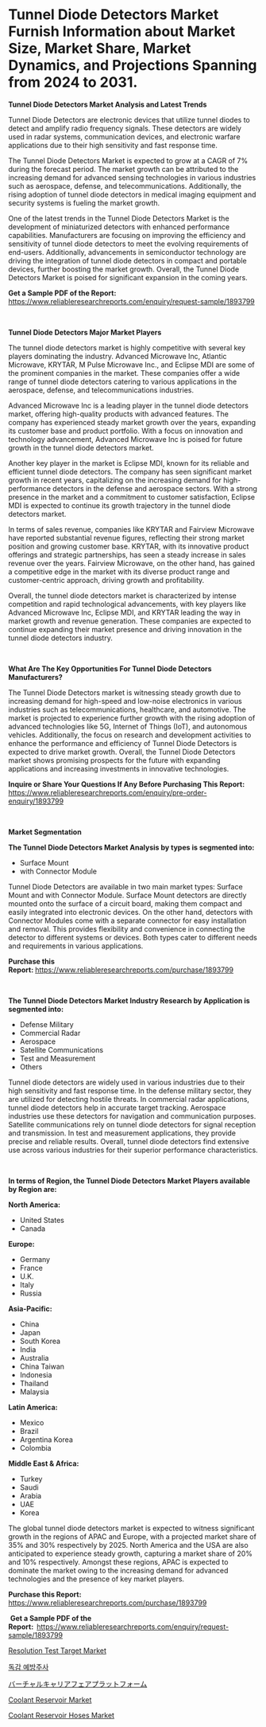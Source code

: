 <p><h1>Tunnel Diode Detectors Market Furnish Information about Market Size, Market Share, Market Dynamics, and Projections Spanning from 2024 to 2031.</h1></p><p><strong>Tunnel Diode Detectors Market Analysis and Latest Trends</strong></p>
<p><p>Tunnel Diode Detectors are electronic devices that utilize tunnel diodes to detect and amplify radio frequency signals. These detectors are widely used in radar systems, communication devices, and electronic warfare applications due to their high sensitivity and fast response time.</p><p>The Tunnel Diode Detectors Market is expected to grow at a CAGR of 7% during the forecast period. The market growth can be attributed to the increasing demand for advanced sensing technologies in various industries such as aerospace, defense, and telecommunications. Additionally, the rising adoption of tunnel diode detectors in medical imaging equipment and security systems is fueling the market growth.</p><p>One of the latest trends in the Tunnel Diode Detectors Market is the development of miniaturized detectors with enhanced performance capabilities. Manufacturers are focusing on improving the efficiency and sensitivity of tunnel diode detectors to meet the evolving requirements of end-users. Additionally, advancements in semiconductor technology are driving the integration of tunnel diode detectors in compact and portable devices, further boosting the market growth. Overall, the Tunnel Diode Detectors Market is poised for significant expansion in the coming years.</p></p>
<p><strong>Get a Sample PDF of the Report:&nbsp;</strong> <a href="https://www.reliableresearchreports.com/enquiry/request-sample/1893799">https://www.reliableresearchreports.com/enquiry/request-sample/1893799</a></p>
<p>&nbsp;</p>
<p><strong>Tunnel Diode Detectors Major Market Players</strong></p>
<p><p>The tunnel diode detectors market is highly competitive with several key players dominating the industry. Advanced Microwave Inc, Atlantic Microwave, KRYTAR, M Pulse Microwave Inc., and Eclipse MDI are some of the prominent companies in the market. These companies offer a wide range of tunnel diode detectors catering to various applications in the aerospace, defense, and telecommunications industries.</p><p>Advanced Microwave Inc is a leading player in the tunnel diode detectors market, offering high-quality products with advanced features. The company has experienced steady market growth over the years, expanding its customer base and product portfolio. With a focus on innovation and technology advancement, Advanced Microwave Inc is poised for future growth in the tunnel diode detectors market.</p><p>Another key player in the market is Eclipse MDI, known for its reliable and efficient tunnel diode detectors. The company has seen significant market growth in recent years, capitalizing on the increasing demand for high-performance detectors in the defense and aerospace sectors. With a strong presence in the market and a commitment to customer satisfaction, Eclipse MDI is expected to continue its growth trajectory in the tunnel diode detectors market.</p><p>In terms of sales revenue, companies like KRYTAR and Fairview Microwave have reported substantial revenue figures, reflecting their strong market position and growing customer base. KRYTAR, with its innovative product offerings and strategic partnerships, has seen a steady increase in sales revenue over the years. Fairview Microwave, on the other hand, has gained a competitive edge in the market with its diverse product range and customer-centric approach, driving growth and profitability.</p><p>Overall, the tunnel diode detectors market is characterized by intense competition and rapid technological advancements, with key players like Advanced Microwave Inc, Eclipse MDI, and KRYTAR leading the way in market growth and revenue generation. These companies are expected to continue expanding their market presence and driving innovation in the tunnel diode detectors industry.</p></p>
<p>&nbsp;</p>
<p><strong>What Are The Key Opportunities For Tunnel Diode Detectors Manufacturers?</strong></p>
<p><p>The Tunnel Diode Detectors market is witnessing steady growth due to increasing demand for high-speed and low-noise electronics in various industries such as telecommunications, healthcare, and automotive. The market is projected to experience further growth with the rising adoption of advanced technologies like 5G, Internet of Things (IoT), and autonomous vehicles. Additionally, the focus on research and development activities to enhance the performance and efficiency of Tunnel Diode Detectors is expected to drive market growth. Overall, the Tunnel Diode Detectors market shows promising prospects for the future with expanding applications and increasing investments in innovative technologies.</p></p>
<p><strong>Inquire or Share Your Questions If Any Before Purchasing This Report:</strong> <a href="https://www.reliableresearchreports.com/enquiry/pre-order-enquiry/1893799">https://www.reliableresearchreports.com/enquiry/pre-order-enquiry/1893799</a></p>
<p>&nbsp;</p>
<p><strong>Market Segmentation</strong></p>
<p><strong>The Tunnel Diode Detectors Market Analysis by types is segmented into:</strong></p>
<p><ul><li>Surface Mount</li><li>with Connector Module</li></ul></p>
<p><p>Tunnel Diode Detectors are available in two main market types: Surface Mount and with Connector Module. Surface Mount detectors are directly mounted onto the surface of a circuit board, making them compact and easily integrated into electronic devices. On the other hand, detectors with Connector Modules come with a separate connector for easy installation and removal. This provides flexibility and convenience in connecting the detector to different systems or devices. Both types cater to different needs and requirements in various applications.</p></p>
<p><strong>Purchase this Report:&nbsp;</strong><a href="https://www.reliableresearchreports.com/purchase/1893799">https://www.reliableresearchreports.com/purchase/1893799</a></p>
<p>&nbsp;</p>
<p><strong>The Tunnel Diode Detectors Market Industry Research by Application is segmented into:</strong></p>
<p><ul><li>Defense Military</li><li>Commercial Radar</li><li>Aerospace</li><li>Satellite Communications</li><li>Test and Measurement</li><li>Others</li></ul></p>
<p><p>Tunnel diode detectors are widely used in various industries due to their high sensitivity and fast response time. In the defense military sector, they are utilized for detecting hostile threats. In commercial radar applications, tunnel diode detectors help in accurate target tracking. Aerospace industries use these detectors for navigation and communication purposes. Satellite communications rely on tunnel diode detectors for signal reception and transmission. In test and measurement applications, they provide precise and reliable results. Overall, tunnel diode detectors find extensive use across various industries for their superior performance characteristics.</p></p>
<p>&nbsp;</p>
<p><strong>In terms of Region, the Tunnel Diode Detectors Market Players available by Region are:</strong></p>
<p>
    <p> <strong> North America: </strong>
        <ul>
            <li>United States</li>
            <li>Canada</li>
        </ul>
        </p> 
    <p> <strong> Europe: </strong>
        <ul>
            <li>Germany</li>
            <li>France</li>
            <li>U.K.</li>
            <li>Italy</li>
            <li>Russia</li>
        </ul>
        </p> 
    <p> <strong> Asia-Pacific: </strong>
        <ul>
            <li>China</li>
            <li>Japan</li>
            <li>South Korea</li>
            <li>India</li>
            <li>Australia</li>
            <li>China Taiwan</li>
            <li>Indonesia</li>
            <li>Thailand</li>
            <li>Malaysia</li>
        </ul>
        </p> 
    <p> <strong> Latin America: </strong>
        <ul>
            <li>Mexico</li>
            <li>Brazil</li>
            <li>Argentina Korea</li>
            <li>Colombia</li>
        </ul>
        </p> 
    <p> <strong> Middle East & Africa: </strong>
        <ul>
            <li>Turkey</li>
            <li>Saudi</li>
            <li>Arabia</li>
            <li>UAE</li>
            <li>Korea</li>
        </ul>
    </p>
    </p>
<p><p>The global tunnel diode detectors market is expected to witness significant growth in the regions of APAC and Europe, with a projected market share of 35% and 30% respectively by 2025. North America and the USA are also anticipated to experience steady growth, capturing a market share of 20% and 10% respectively. Amongst these regions, APAC is expected to dominate the market owing to the increasing demand for advanced technologies and the presence of key market players.</p></p>
<p><strong>Purchase this Report: </strong><a href="https://www.reliableresearchreports.com/purchase/1893799">https://www.reliableresearchreports.com/purchase/1893799</a></p>
<p>&nbsp;<strong>Get a Sample PDF of the Report:&nbsp;&nbsp;</strong><a href="https://www.reliableresearchreports.com/enquiry/request-sample/1893799">https://www.reliableresearchreports.com/enquiry/request-sample/1893799</a></p>
<p><strong></strong></p>
<p><p><a href="https://github.com/marloy8/Market-Research-Report-List-3/blob/main/resolution-test-target-market.md">Resolution Test Target Market</a></p><p><a href="https://github.com/wallacBahrtyinger567686/Market-Research-Report-List-1/blob/main/330749511122.md">독감 예방주사</a></p><p><a href="https://github.com/oafhukehf4709715/Market-Research-Report-List-1/blob/main/134998711927.md">バーチャルキャリアフェアプラットフォーム</a></p><p><a href="https://issuu.com/reportprime-2/docs/coolant-reservoir-market-size-2030.pptx">Coolant Reservoir Market</a></p><p><a href="https://issuu.com/reportprime-2/docs/coolant-reservoir-hoses-market-size-2030.pptx">Coolant Reservoir Hoses Market</a></p></p>